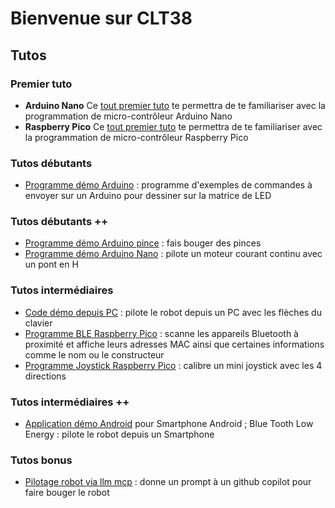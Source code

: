

# Bienvenue sur CLT38

## Tutos

### Premier tuto

- **Arduino Nano** Ce [tout premier tuto](https://github.com/CLT-38/nano-led/) te permettra de te familiariser avec la programmation de micro-contrôleur Arduino Nano
- **Raspberry Pico** Ce [tout premier tuto](https://github.com/CLT-38/demo-pico/) te permettra de te familiariser avec la programmation de micro-contrôleur Raspberry Pico

### Tutos débutants

- [Programme démo Arduino](https://github.com/CLT-38/basic-arduino) : programme d'exemples de commandes à envoyer sur un Arduino pour dessiner sur la matrice de LED

### Tutos débutants ++

- [Programme démo Arduino pince](https://github.com/CLT-38/pinces/) : fais bouger des pinces
- [Programme démo Arduino Nano](https://github.com/CLT-38/moteur-cc) : pilote un moteur courant continu avec un pont en H

### Tutos intermédiaires

- [Code démo depuis PC](https://github.com/CLT-38/basic-pc/) : pilote le robot depuis un PC avec les flèches du clavier
- [Programme BLE Raspberry Pico](https://github.com/CLT-38/blescan-pico/) : scanne les appareils Bluetooth à proximité et affiche leurs adresses MAC ainsi que certaines informations comme le nom ou le constructeur
- [Programme Joystick Raspberry Pico](https://github.com/CLT-38/joystick-pico/) : calibre un mini joystick avec les 4 directions

### Tutos intermédiaires ++

- [Application démo Android](https://github.com/CLT-38/mit-app-inventor-ble/tree/main) pour Smartphone Android ; Blue Tooth Low Energy : pilote le robot depuis un Smartphone

### Tutos bonus

- [Pilotage robot via llm mcp](https://github.com/CLT-38/mcp-pilot) : donne un prompt à un github copilot pour faire bouger le robot
